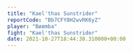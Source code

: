 ```yaml
---
title: "Kael'thas Sunstrider"
reportCode: "Bb7CFY8H2wvRK6yZ"
player: "Bøømba"
fight: "Kael'thas Sunstrider"
date: 2021-10-27T18:44:38.310000+00:00
---
```

